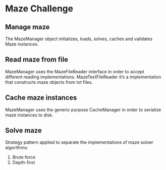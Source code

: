 # Maze Challenge

## Manage maze

The MazeManager object initializes, loads, solves, caches and validates Maze instances. 

## Read maze from file

MazeManager uses the MazeFileReader interface in order to accept different reading implementations. 
MazeTextFileReader it’s a implementation  that  constructs maze objects from txt files. 


## Cache maze instances

MazeManager uses the generic purpose CacheManager in order to serialize maze instances to disk.

## Solve maze
Strategy pattern applied to separate the  implementations of maze solver algorithms:

1. Brute force
2. Depth-first 

    

